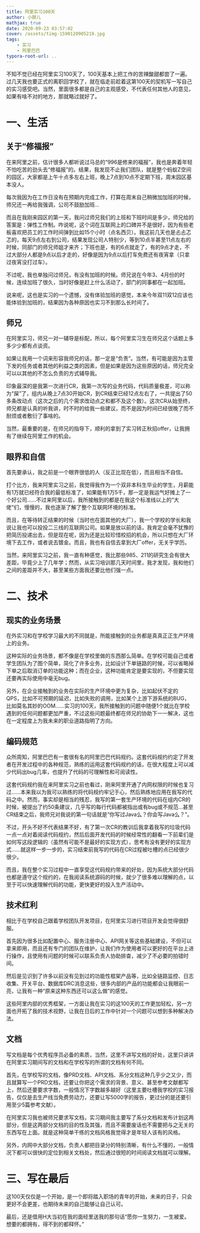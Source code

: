 ```yaml
---
title: 阿里实习100天
author: 小胖儿
mathjax: true
date: 2020-09-23 03:57:02
cover: /assets/timg-1590120905219.jpg
tags:
	- 实习
	- 阿里巴巴
typora-root-url: ..
---
```


不知不觉已经在阿里实习100天了，100天基本上把工作的苦辣酸甜都尝了一遍。过几天我也要正式的离职回学校了，就在临走前趁着这第100天的契机写一写自己的实习感受吧。当然，里面很多都是自己的主观感受，不代表任何其他人的意见，如果有啥不对的地方，那就略过就好了。

# 一、生活

## 关于“修福报”

在来阿里之前，估计很多人都听说过马总的“996是修来的福报”，我也是奔着年轻不怕吃苦的劲头去“修福报”的。结果，我发现不止我们团队，就是整个蚂蚁Z空间的园区，大家都是上午十点多左右上班，晚上7点到10点不定期下班，周末园区基本没人。

每次我因为在工作日没有在预期内完成工作，打算在周末自己稍微加加班的时候，师兄还一再给我强调，公司不鼓励加班...

而且在我刚来园区的第一天，我问过师兄我们的上班和下班时间是多少，师兄给的答案是：弹性工作制。咋说呢，这个词在互联网上的口碑并不是很好，因为有些老板喜欢把员工的工作时间弹到比如15个小时（点名西贝）。我这前几天也是忐忐忑忑的，每天9点左右到公司，结果发现公司人特别少，等到10点半甚至11点左右的时候，同部门的师兄师姐才来齐；下班也是，有的6点就走了，有的9点才走，不过大部分人都是9点以后才走的，好像是因为9点以后打车免费还有夜宵拿（只拿过夜宵没打过车）。

不过呢，我也单独问过师兄，有没有加班的时候。师兄说在今年3、4月份的时候，连续加班了很久，当时好像是赶上什么活动了，部门的同事都在一起加班。

说来呢，这也是实习的一个遗憾，没有体验加班的感觉，本来今年双11双12应该也能体验到加班的，结果因为各种原因也实习不到那么长时间了。

## 师兄

在阿里实习，师兄一对一辅导是标配，所以，每个阿里实习生在师兄这个话题上多多少少都有点谈资。

如果让我用一个词来形容我师兄的话，那一定是“负责”。当然，有可能是因为主管下发的任务或者其他的利益之类的因素，但是如果是因为这些原因的话，师兄完全可以以其他的不怎么负责的方式辅导我。

印象最深的是我第一次进行CR，我第一次写的业务代码，代码质量极差，可以称为“屎”了，组内从晚上7点30开始CR，到CR结束已经12点左右了，一共提出了50多条改动点（这次之后的几个需求改动点之和都不及这个数）。这次CR从始至终，师兄都是认真的听我讲，时不时的给我一些建议，而不是因为时间已经很晚了而不耐烦或者敷衍了事啥的。

当然，最重要的是，在师兄的指导下，顺利的拿到了实习转正秋招offer，让我拥有了继续在阿里工作的机会。

## 眼界和自信

首先要承认，我之前是一个眼界很低的人（反正比现在低），而且相当不自信。

打个比方，我来阿里实习之前，我觉得我作为一个双非本科生毕业的学生，月薪能有1万就已经符合我的最低标准了，如果能有1万5千，那一定是我运气好摊上了一个好公司……不过来阿里以后，我所接触到的都是在我这个标准线以上的“大佬”们，慢慢的，我也逐渐了解了整个互联网环境的标准。

而且，在等待转正结果的时候（当时也在面其他的大厂），我一个学校的学长和我说让我也可以投投二三线的互联网公司。如果是放以前的话，我肯定会毫不犹豫的把简历投递出去，但是现在呢，因为还是比较珍惜校招的机会，所以只想在大厂环境下去工作，或者说去镀金。而且，我也有自信去拿到大厂offer，无关乎学历。

当然，来阿里实习之前，我一直有种感觉，我比那些985、211的研究生会有很大差距，毕竟少上了几年学；然而，从实习培训那几天时间里，我才发现，我和他们之间的差距并不大，甚至某些方面我还要比他们强一点。

# 二、技术

## 现实的业务场景

在外实习和在学校学习最大的不同就是，所能接触到的业务都是真真正正生产环境上的业务。

这种实际的业务场景，都不像是在学校里做的东西那么简单。在学校可能自己或者学生团队为了图个简单，简化了许多业务，比如设计下单链路的时候，可以省略掉下单之后取消订单的功能这种；而在企业，这种功能肯定是要实现的，不但要实现还要再实际使用中毫无bug。

另外，在企业接触到的业务在实际的生产环境中更为复杂，比如起伏不定的QPS，比如不可预期的延迟，比如失败的调用，比如某个上游下游系统的BUG，比如莫名其妙的OOM……实习的100天，我所接触到的问题中随便1个就比在学校遇到的任何问题都更加严重，不过这些问题最终都在师兄的协助下一一解决，这也在一定程度上为我未来的职业道路指明了方向。

## 编码规范

众所周知，阿里巴巴有一套很有名的阿里巴巴代码规约。这套代码规约约定了开发者在开发过程中的各种规范，熟练的运用这套代码规约的话，在很大程度上可以减少代码出bug几率，也提升了代码的可理解性和可阅读性。

这套代码规约我在来阿里实习之前也看过，刚来阿里开通了内网权限的时候也复习过……本来我以为我可以熟练的将代码规约牢记于心，然后熟练地应用在我写的代码之中。然而，事实却是相当的残忍，我写的第一套生产环境的代码在组内CR的时候，被提出了约50条建议，几乎写的每行代码都被指出或有bug或不规范...甚至CR结束之后，我师兄对我说的第一句话就是“你写过Java么？你会写Java么？”。

不过，开头不好不代表结果不好，有了第一次CR的教训后我拿着我写的垃圾代码一点一点对着阅读代码规约，然后后面开发代码的时候经常性的翻看一下前辈们是如何写这段逻辑的（虽然有可能不是最好的实现方式），思考有没有更好的实现方式……就这样一步一步的，实习结束前我写的代码在CR过程被吐槽的点已经很少很少。

而且，我在整个实习过程中一直享受这代码规约带来的好处，因为系统大部分代码也都是遵守这个规约的，在我阅读系统源码的时候，就少了很多难以理解的点，以至于可以快速理解代码的功能，更快更好的投入生产活动中。

## 技术红利

相比于在学校自己跟着学校团队开发项目，在阿里实习进行项目开发会觉得很舒服。

首先因为很多比如配置中心、服务注册中心、API网关等这些基础建设，不但可以拿来即用，而且还有专门的团队在维护，让我们作为使用者可以更好的在平台上进行操作，且使用有问题的时候可以联系负责人协助排查，减少了不必要的拍错时间。

然后是见识到了许多以前没有见到过的功能性框架产品等，比如全链路监控、日志收集、开关平台、数据库DRC消息这些，很多内部的产品的功能都会让我眼前一亮，让我有一种“原来这种东西还可以这么做”的感觉。

这些阿里内部的优秀框架，一方面让我在实习的这100天的工作更加轻松，另一方面也开拓了我的技术视野，让我在日后的工作中针对一个问题可以想到多种解决办法。

## 文档

写文档是每个优秀程序员必备的素质，当然，这里不讲写文档的好处，这里只讲讲在阿里实习期间写的文档和在学校写的所谓的文档有何不同。

首先，在学校写的文档，像PRD文档、API文档、系分文档这种几乎少之又少，而且就算写一个PRD文档，还要让你把这个需求的背景、意义、甚至参考文献都写上，然后还要要求字数，一般情况下字数越多越好（这里主要吐槽我学校的实习报告，仅仅是去生产线当免费劳动力，还要让写5000字的报告，更过分的是还要引用至少5篇参考文献）。

在阿里实习我也被师兄要求写文档，实习期间我主要写了系分文档和发布计划这两部分，但是这两部分文档的目的性及其强，而且不需要废话也不需要把与之无关的东西写在上面。就是这种简单干练的文档风格我觉得才是年轻人该有的风格。

另外，内网中大部分文档，负责人都把目录分的特别清晰，有什么不懂的，一般情况下都可以很快的定位到相关文档处，然后通过很短的时间阅读文档就可以理解。

# 三、写在最后

这100天仅仅是一个开始，是一个即将踏入职场的青年的开始，未来的日子，只会更好不会更差，也期待未来的自己能够让自己认可。

最后，还是借用H大当初在我的面经里送我的那句话“愿你一生努力，一生被爱。想要的都拥有，得不到的都释怀。”